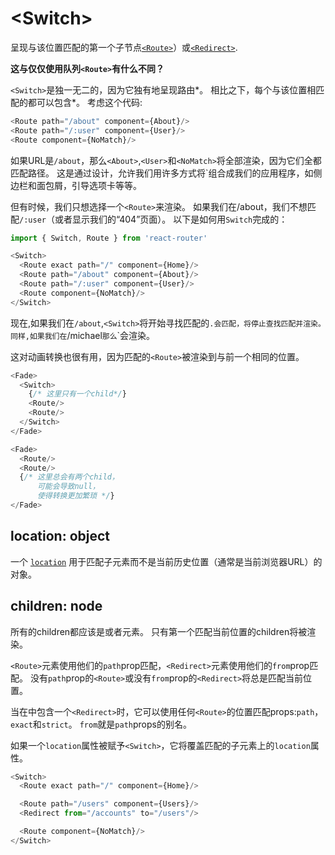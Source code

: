 # &lt;Switch>

呈现与该位置匹配的第一个子节点[`<Route>`](Route.md)）或[`<Redirect>`](Redirect.md).

**这与仅仅使用队列`<Route>`有什么不同？**

`<Switch>`是独一无二的，因为它独有地呈现路由*。 相比之下，每个与该位置相匹配的<Route>都可以包含*。 考虑这个代码:

```js
<Route path="/about" component={About}/>
<Route path="/:user" component={User}/>
<Route component={NoMatch}/>
```

如果URL是`/about`，那么`<About>`,`<User>`和`<NoMatch>`将全部渲染，因为它们全都匹配路径。 这是通过设计，允许我们用许多方式将`<Route>组合成我们的应用程序，如侧边栏和面包屑，引导选项卡等等。

但有时候，我们只想选择一个`<Route>`来渲染。 如果我们在/about，我们不想匹配`/:user`（或者显示我们的“404”页面）。 以下是如何用`Switch`完成的：

```js
import { Switch, Route } from 'react-router'

<Switch>
  <Route exact path="/" component={Home}/>
  <Route path="/about" component={About}/>
  <Route path="/:user" component={User}/>
  <Route component={NoMatch}/>
</Switch>
```

现在,如果我们在`/about`,`<Switch>`将开始寻找匹配的<Route>`.`<Route path =“/about” />`会匹配，`<Switch>`将停止查找匹配并渲染`<About>`。 同样,如果我们在`/michael`那么`<User>`会渲染。

这对动画转换也很有用，因为匹配的`<Route>`被渲染到与前一个相同的位置。

```js
<Fade>
  <Switch>
    {/* 这里只有一个child*/}
    <Route/>
    <Route/>
  </Switch>
</Fade>

<Fade>
  <Route/>
  <Route/>
  {/* 这里总会有两个child，
      可能会导致null，
      使得转换更加繁琐 */}
</Fade>
```

## location: object

一个 [`location`](./location.md) 用于匹配子元素而不是当前历史位置（通常是当前浏览器URL）的对象。

## children: node

所有<Switch>的children都应该是<Route>或者<Redirect>元素。 只有第一个匹配当前位置的children将被渲染。

`<Route>`元素使用他们的`path`prop匹配，`<Redirect>`元素使用他们的`from`prop匹配。 没有`path`prop的`<Route>`或没有`from`prop的`<Redirect>`将总是匹配当前位置。

当在<Switch>中包含一个`<Redirect>`时，它可以使用任何`<Route>`的位置匹配props:`path`，`exact`和`strict`。 `from`就是`path`props的别名。

如果一个`location`属性被赋予`<Switch>`，它将覆盖匹配的子元素上的`location`属性。

```js
<Switch>
  <Route exact path="/" component={Home}/>

  <Route path="/users" component={Users}/>
  <Redirect from="/accounts" to="/users"/>

  <Route component={NoMatch}/>
</Switch>
```
